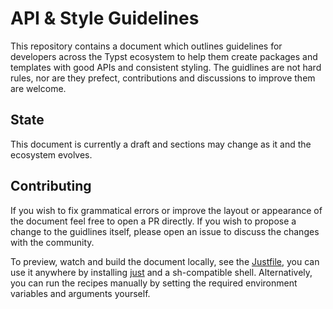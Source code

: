 # API & Style Guidelines
This repository contains a document which outlines guidelines for developers across the Typst ecosystem to help them create packages and templates with good APIs and consistent styling.
The guidlines are not hard rules, nor are they prefect, contributions and discussions to improve them are welcome.

## State
This document is currently a draft and sections may change as it and the ecosystem evolves.

## Contributing
If you wish to fix grammatical errors or improve the layout or appearance of the document feel free to open a PR directly.
If you wish to propose a change to the guidlines itself, please open an issue to discuss the changes with the community.

To preview, watch and build the document locally, see the [Justfile], you can use it anywhere by installing [just] and a sh-compatible shell.
Alternatively, you can run the recipes manually by setting the required environment variables and arguments yourself.

[Justfile]: ./Justfile

[just]: https://just.systems
